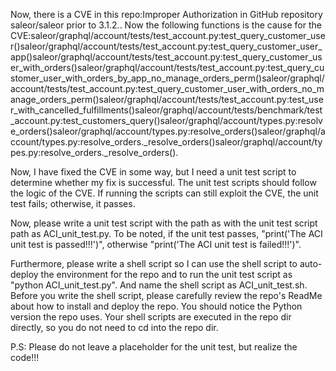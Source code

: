 Now, there is a CVE in this repo:Improper Authorization in GitHub repository saleor/saleor prior to 3.1.2..
Now the following functions is the cause for the CVE:saleor/graphql/account/tests/test_account.py:test_query_customer_user()saleor/graphql/account/tests/test_account.py:test_query_customer_user_app()saleor/graphql/account/tests/test_account.py:test_query_customer_user_with_orders()saleor/graphql/account/tests/test_account.py:test_query_customer_user_with_orders_by_app_no_manage_orders_perm()saleor/graphql/account/tests/test_account.py:test_query_customer_user_with_orders_no_manage_orders_perm()saleor/graphql/account/tests/test_account.py:test_user_with_cancelled_fulfillments()saleor/graphql/account/tests/benchmark/test_account.py:test_customers_query()saleor/graphql/account/types.py:resolve_orders()saleor/graphql/account/types.py:resolve_orders()saleor/graphql/account/types.py:resolve_orders._resolve_orders()saleor/graphql/account/types.py:resolve_orders._resolve_orders().

Now, I have fixed the CVE in some way, but I need a unit test script to determine whether my fix is successful.
The unit test scripts should follow the logic of the CVE. If running the scripts can still exploit the CVE, the unit test fails; otherwise, it passes.

Now, please write a unit test script with the path as with the unit test script path as ACI_unit_test.py.
To be noted, if the unit test passes, "print('The ACI unit test is passed!!!')", otherwise "print('The ACI unit test is failed!!!')".

Furthermore, please write a shell script so I can use the shell script to auto-deploy the environment for the repo and to run the unit test script as "python ACI_unit_test.py". And name the shell script as ACI_unit_test.sh.
Before you write the shell script, please carefully review the repo's ReadMe about how to install and deploy the repo. You should notice the Python version the repo uses.
Your shell scripts are executed in the repo dir directly, so you do not need to cd into the repo dir.

P.S: Please do not leave a placeholder for the unit test, but realize the code!!!